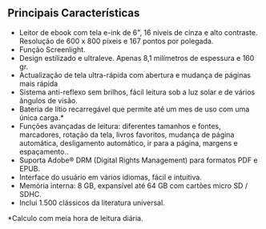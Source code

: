 ## Principais Características 

- Leitor de ebook com tela e-ink de 6", 16 níveis de cinza e alto contraste. Resolução de 600 x 800 píxeis e 167 pontos por polegada.
- Função Screenlight. 
- Design estilizado e ultraleve. Apenas 8,1 milímetros de espessura e 160 gr.
- Actualização de tela ultra-rápida com abertura e mudança de páginas mais rápida
- Sistema anti-reflexo sem brilhos, fácil leitura sob a luz solar e de vários ângulos de visão.
- Bateria de lítio recarregável que permite até um mes de uso com uma única carga.*
- Funções avançadas de leitura: diferentes tamanhos e fontes, marcadores, rotação da tela, livros favoritos, mudança de página automática, desligamento automático, ir para a página, margens e espaçamento..
- Suporta Adobe® DRM (Digital Rights Management) para formatos PDF e EPUB.
- Interface do usuário em vários idiomas, fácil e intuitiva. 
- Memória interna: 8 GB, expansível até 64 GB com cartões micro SD / SDHC. 
- Inclui 1.500 clássicos da literatura universal. 

*Calculo com meia hora de leitura diária.

